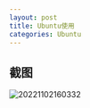 ```yaml
---
layout: post
title: Ubuntu使用
categories: Ubuntu
---
```


## 截图

![20221102160332](https://cdn.jsdelivr.net/gh/kexve/img@main/image_blog20221102160332.png)
